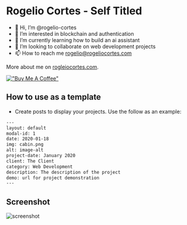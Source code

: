 # Rogelio Cortes - Self Titled

- 👋 Hi, I’m @rogelio-cortes
- 👀 I’m interested in blockchain and authentication
- 🌱 I’m currently learning how to build an ai assistant
- 💞️ I’m looking to collaborate on web development projects
- 📫 How to reach me rogelio@rogeliocortes.com

More about me on [rogleiocortes.com](https://rogeliocortes.com/).

[!["Buy Me A Coffee"](https://www.buymeacoffee.com/assets/img/custom_images/orange_img.png)](https://www.buymeacoffee.com/rogeliocortes)

## How to use as a template

- Create posts to display your projects. Use the follow as an example:

```txt
---
layout: default
modal-id: 1
date: 2020-01-18
img: cabin.png
alt: image-alt
project-date: January 2020
client: The Client
category: Web Development
description: The description of the project
demo: url for project demonstration
---
```

## Screenshot

![screenshot](https://raw.githubusercontent.com/jeromelachaud/freelancer-theme/master/screenshot.png)
